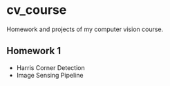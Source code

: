 # cv_course
Homework and projects of my computer vision course.

## Homework 1
* Harris Corner Detection
* Image Sensing Pipeline
